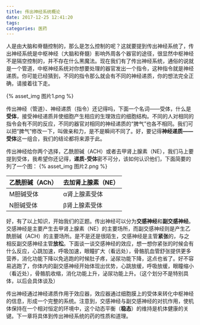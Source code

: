 ```yaml
---
title: 传出神经系统概论
date: 2017-12-25 12:41:20
tags:
categories: 医药
---
```

人是由大脑和脊髓控制的，那么是怎么控制的呢？这就要提到传出神经系统了，传出神经系统是中枢神经（大脑和脊髓）影响外周各个器官的途径，很显然中枢神经不是隔空控制的，并不存在什么黑魔法。现在我们有了传出神经系统，通俗的说就是一个管道，中枢神经系统对你想要处理的器官发出一个指令，这种指令就是神经递质。你可能已经猜到，不同的指令那么就会有不同的神经递质，你的想法完全正确，请接着往下走。

{% asset_img 图片1.png %}

传出神经（管道）、神经递质（指令）还记得吗，下面一个名词——受体，什么是**受体**，接受神经递质并使细胞产生相应的生理效应的细胞结构。不同的人对相同的指令会有不同的反应，不同的器官对相同的神经递质的“脾气”也各不相同。我们可以把“脾气”修改一下，叫做亲和力，是不是瞬间不同了。好，要记得**神经递质——受体**这一组合，我们的结论都将来源于此。
<!---more--->
传出神经给你两个选择，乙酰胆碱（ACH）或者去甲肾上腺素（NE），我们马上要提到受体，我希望你还记得，**递质-受体**密不可分，该如何认识他们，下面简要的列了一个图：
{% asset_img 图片2.png %}

乙酰胆碱（ACh） | 去加肾上腺素（NE）
------- | -------
M胆碱受体 |α肾上腺素受体
N胆碱受体 |β肾上腺素受体

好，有了以上知识，开始我们的正题。传出神经可以分为**交感神经**和**副交感神经**。交感神经是主要产生去甲肾上腺素（NE）的主要场所，而副交感神经则是产生乙酰胆碱（ACH）的主要场所。是不是还是很陌生，交感神经是主管**紧张**的，与之相反副交感神经主管**放松**。下面谈一谈交感神经的效应，想一想你紧张的时候会有什么反应，心跳加速，呼吸加速，眼瞳扩大（看远处），骨骼肌血管舒张提供更多营养，消化功能下降以免逃跑的时候肚子疼，泌尿功能下降，这点也省了。好不容易逃跑了，你体内的副交感神经开始体现出优势，心跳放缓，呼吸放缓，眼瞳缩小（看近处），骨骼肌收缩，消化功能上升，泌尿功能上升。（这个划分不是特别具体，以后会具体谈及）

传出神经通过神经递质作用于效应器，效应器通过细胞膜上的受体来转化中枢神经的信息，形成一个完整的系统。注意到，交感神经与副交感神经的对抗作用，使机体保持在一个相对恒定的环境中，这个动态平衡（**稳态**）的维持是机体健康的关键。下一章将具体到传出神经系统的药的性质和道理。